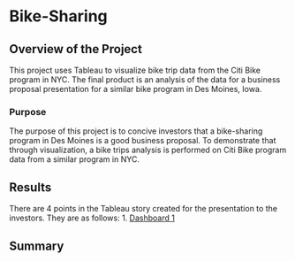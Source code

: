 # Bike-Sharing

## Overview of the Project

This project uses Tableau to visualize bike trip data from the Citi Bike program in NYC. The final product is an analysis of the data for a business proposal presentation for a similar bike program in Des Moines, Iowa. 

### Purpose

The purpose of this project is to concive investors that a bike-sharing program in Des Moines is a good business proposal. To demonstrate that through visualization, a bike trips analysis is performed on Citi Bike program data from a similar program in NYC.

## Results

There are 4 points in the Tableau story created for the presentation to the investors. They are as follows:
1.
[Dashboard 1](https://github.com/Zarif601/Bike-Sharing/blob/main/Images/Dashboard%201.PNG)

## Summary
